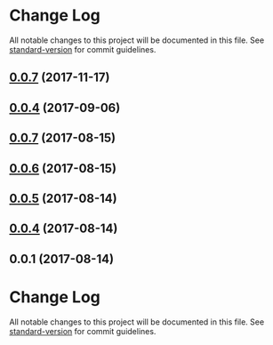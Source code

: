 # Change Log

All notable changes to this project will be documented in this file. See [standard-version](https://github.com/conventional-changelog/standard-version) for commit guidelines.

<a name="0.0.7"></a>
## [0.0.7](https://github.com/sijpesteijn/ngx-click-to-edit/compare/v0.0.4...v0.0.7) (2017-11-17)



<a name="0.0.4"></a>
## [0.0.4](https://github.com/sijpesteijn/ngx-click-to-edit/compare/v0.0.1-beta01...v0.0.4) (2017-09-06)



<a name="0.0.7"></a>
## [0.0.7](https://github.com/sijpesteijn/ngx-virtual-joystick/compare/v0.0.6...v0.0.7) (2017-08-15)



<a name="0.0.6"></a>
## [0.0.6](https://github.com/sijpesteijn/ngx-virtual-joystick/compare/v0.0.5...v0.0.6) (2017-08-15)



<a name="0.0.5"></a>
## [0.0.5](https://github.com/sijpesteijn/ngx-virtual-joystick/compare/v0.0.4...v0.0.5) (2017-08-14)



<a name="0.0.4"></a>
## [0.0.4](https://github.com/sijpesteijn/ngx-virtual-joystick/compare/v0.0.1...v0.0.4) (2017-08-14)



<a name="0.0.1"></a>
## 0.0.1 (2017-08-14)



# Change Log

All notable changes to this project will be documented in this file. See [standard-version](https://github.com/conventional-changelog/standard-version) for commit guidelines.
